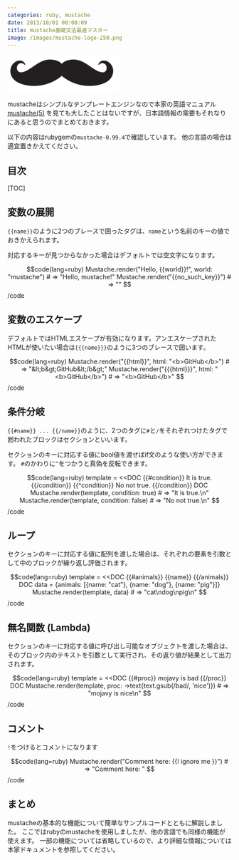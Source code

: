 ```yaml
---
categories: ruby, mustache
date: 2013/10/01 00:08:09
title: mustache基礎文法最速マスター
image: /images/mustache-logo-250.png
---
```


![mustache](/images/mustache-logo-250.png ) 

mustacheはシンプルなテンプレートエンジンなので本家の英語マニュアル [mustache(5)](http://mustache.github.io/mustache.5.html ) を見ても大したことはないですが、日本語情報の需要もそれなりにあると思うのでまとめておきます。

以下の内容はrubygemの`mustache-0.99.4`で確認しています。
他の言語の場合は適宜置きかえてください。

## 目次

[TOC]


## 変数の展開

`{{name}}`のように2つのブレースで囲ったタグは、`name`という名前のキーの値でおきかえられます。

対応するキーが見つからなかった場合はデフォルトでは空文字になります。


$$code(lang=ruby)
Mustache.render("Hello, {{world}}!", world: "mustache") # => "Hello, mustache!"
Mustache.render("{{no_such_key}}") # => ""
$$/code

## 変数のエスケープ

デフォルトではHTMLエスケープが有効になります。アンエスケープされたHTMLが使いたい場合は`{{{name}}}`のように3つのブレースで囲います。

$$code(lang=ruby)
Mustache.render("{{html}}",  html: "<b>GitHub</b>") # => "&lt;b&gt;GitHub&lt;/b&gt;"
Mustache.render("{{{html}}}", html: "<b>GitHub</b>") # => "<b>GitHub</b>"
$$/code

## 条件分岐

`{{#name}} ... {{/name}}`のように、2つのタグに`#`と`/`をそれぞれつけたタグで囲われたブロックはセクションといいます。

セクションのキーに対応する値にbool値を渡せばif文のような使い方ができます。
`#`のかわりに`^`をつかうと真偽を反転できます。


$$code(lang=ruby)
template = <<DOC
{{#condition}}
It is true.
{{/condition}}
{{^condition}}
No not true.
{{/condition}}
DOC
Mustache.render(template, condition: true) # => "It is true.\n"
Mustache.render(template, condition: false) # => "No not true.\n"
$$/code

## ループ

セクションのキーに対応する値に配列を渡した場合は、それぞれの要素を引数として中のブロックが繰り返し評価されます。

$$code(lang=ruby)
template = <<DOC
{{#animals}}
{{name}}
{{/animals}}
DOC
data = {animals: [{name: "cat"}, {name: "dog"}, {name: "pig"}]}
Mustache.render(template, data) # => "cat\ndog\npig\n"
$$/code

## 無名関数 (Lambda)

セクションのキーに対応する値に呼び出し可能なオブジェクトを渡した場合は、そのブロック内のテキストを引数として実行され、その返り値が結果として出力されます。

$$code(lang=ruby)
template = <<DOC
{{#proc}}
mojavy is bad
{{/proc}}
DOC
Mustache.render(template, proc: ->text{text.gsub(/bad/, 'nice')}) # => "mojavy is nice\n"
$$/code

## コメント

`!`をつけるとコメントになります

$$code(lang=ruby)
Mustache.render("Comment here: {{! ignore me }}") # => "Comment here: "
$$/code

## まとめ

mustacheの基本的な機能について簡単なサンプルコードとともに解説しました。
ここではrubyのmustacheを使用しましたが、他の言語でも同様の機能が使えます。
一部の機能については省略しているので、より詳細な情報については本家ドキュメントを参照してください。


